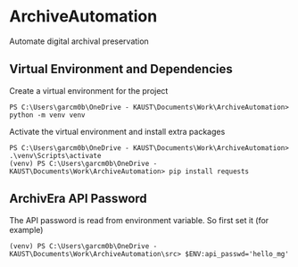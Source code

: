 # ArchiveAutomation

Automate digital archival preservation

## Virtual Environment and Dependencies

Create a virtual environment for the project

```
PS C:\Users\garcm0b\OneDrive - KAUST\Documents\Work\ArchiveAutomation> python -m venv venv
```

Activate the virtual environment and install extra packages

```
PS C:\Users\garcm0b\OneDrive - KAUST\Documents\Work\ArchiveAutomation> .\venv\Scripts\activate
(venv) PS C:\Users\garcm0b\OneDrive - KAUST\Documents\Work\ArchiveAutomation> pip install requests
```

## ArchivEra API Password

The API password is read from environment variable. So first set it (for example)

```
(venv) PS C:\Users\garcm0b\OneDrive - KAUST\Documents\Work\ArchiveAutomation\src> $ENV:api_passwd='hello_mg'
```
